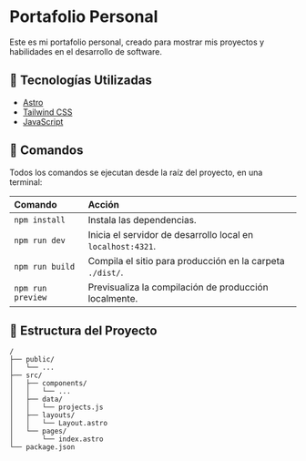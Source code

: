 # Portafolio Personal

Este es mi portafolio personal, creado para mostrar mis proyectos y habilidades en el desarrollo de software.

## 🚀 Tecnologías Utilizadas

-   [Astro](https://astro.build/)
-   [Tailwind CSS](https://tailwindcss.com/)
-   [JavaScript](https://developer.mozilla.org/en-US/docs/Web/JavaScript)

## 🧞 Comandos

Todos los comandos se ejecutan desde la raíz del proyecto, en una terminal:

| Comando | Acción |
| :--- | :--- |
| `npm install` | Instala las dependencias. |
| `npm run dev` | Inicia el servidor de desarrollo local en `localhost:4321`. |
| `npm run build` | Compila el sitio para producción en la carpeta `./dist/`. |
| `npm run preview` | Previsualiza la compilación de producción localmente. |

## 📂 Estructura del Proyecto

```text
/
├── public/
│   └── ...
├── src/
│   ├── components/
│   │   └── ...
│   ├── data/
│   │   └── projects.js
│   ├── layouts/
│   │   └── Layout.astro
│   └── pages/
│       └── index.astro
└── package.json
``` 